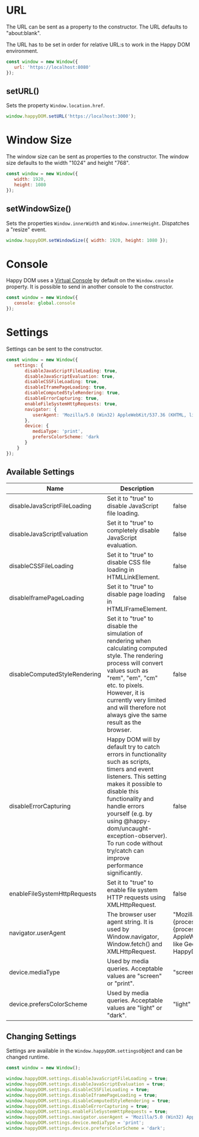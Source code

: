 # URL

The URL can be sent as a property to the constructor. The URL defaults to "about:blank".

The URL has to be set in order for relative URL:s to work in the Happy DOM environment.

```javascript
const window = new Window({
   url: 'https://localhost:8080'
});
```

## setURL()

Sets the property `Window.location.href`.

```javascript
window.happyDOM.setURL('https://localhost:3000');
```

# Window Size

The window size can be sent as properties to the constructor. The window size defaults to the width "1024" and height "768".

```javascript
const window = new Window({
   width: 1920,
   height: 1080
});
```

## setWindowSize()

Sets the properties `Window.innerWidth` and `Window.innerHeight`. Dispatches a "resize" event.

```javascript
window.happyDOM.setWindowSize({ width: 1920, height: 1080 });
```
# Console
Happy DOM uses a [Virtual Console](https://github.com/capricorn86/happy-dom/wiki/Virtual-Console) by default on the `Window.console` property. It is possible to send in another console to the constructor.

```javascript
const window = new Window({
   console: global.console
});
```

# Settings

Settings can be sent to the constructor.

```javascript
const window = new Window({
   settings: {
       disableJavaScriptFileLoading: true,
       disableJavaScriptEvaluation: true,
       disableCSSFileLoading: true,
       disableIframePageLoading: true,
       disableComputedStyleRendering: true,
       disableErrorCapturing: true,
       enableFileSystemHttpRequests: true,
       navigator: {
          userAgent: 'Mozilla/5.0 (Win32) AppleWebKit/537.36 (KHTML, like Gecko) MyCustomBrowser/1.0'
       },
       device: {
          mediaType: 'print',
          prefersColorScheme: 'dark
       }
    }
});
```

## Available Settings

| Name | Description | Default Value |
|------|-------------|---------------|
| disableJavaScriptFileLoading | Set it to "true" to disable JavaScript file loading. | false |
| disableJavaScriptEvaluation | Set it to "true" to completely disable JavaScript evaluation. | false |
| disableCSSFileLoading | Set it to "true" to disable CSS file loading in HTMLLinkElement. | false |
| disableIframePageLoading | Set it to "true" to disable page loading in HTMLIFrameElement. | false |
| disableComputedStyleRendering | Set it to "true" to disable the simulation of rendering when calculating computed style. The rendering process will convert values such as "rem", "em", "cm" etc. to pixels. However, it is currently very limited and will therefore not always give the same result as the browser. | false |
| disableErrorCapturing | Happy DOM will by default try to catch errors in functionality such as scripts, timers and event listeners. This setting makes it possible to disable this functionality and handle errors yourself (e.g. by using @happy-dom/uncaught-exception-observer). To run code without try/catch can improve performance significantly. | false |
| enableFileSystemHttpRequests | Set it to "true" to enable file system HTTP requests using XMLHttpRequest. | false |
| navigator.userAgent | The browser user agent string. It is used by Window.navigator, Window.fetch() and XMLHttpRequest. | "Mozilla/5.0 (X11; {process.platform} {process.arch}) AppleWebKit/537.36 (KHTML, like Gecko) HappyDOM/{packageVersion}" |
| device.mediaType | Used by media queries. Acceptable values are "screen" or "print". | "screen" |
| device.prefersColorScheme | Used by media queries. Acceptable values are "light" or "dark". | "light" |

## Changing Settings

Settings are available in the `Window.happyDOM.settings`object and can be changed runtime.

```javascript
const window = new Window();

window.happyDOM.settings.disableJavaScriptFileLoading = true;
window.happyDOM.settings.disableJavaScriptEvaluation = true;
window.happyDOM.settings.disableCSSFileLoading = true;
window.happyDOM.settings.disableIframePageLoading = true;
window.happyDOM.settings.disableComputedStyleRendering = true;
window.happyDOM.settings.disableErrorCapturing = true;
window.happyDOM.settings.enableFileSystemHttpRequests = true;
window.happyDOM.settings.navigator.userAgent = 'Mozilla/5.0 (Win32) AppleWebKit/537.36 (KHTML, like Gecko) MyCustomBrowser/1.0';
window.happyDOM.settings.device.mediaType = 'print';
window.happyDOM.settings.device.prefersColorScheme = 'dark';
```